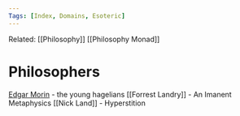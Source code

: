 ```yaml
---
Tags: [Index, Domains, Esoteric]
---
```

Related: [[Philosophy]] [[Philosophy Monad]]

# Philosophers
[Edgar Morin](https://en.m.wikipedia.org/wiki/Edgar_Morin) - the young hagelians
[[Forrest Landry]] - An Imanent Metaphysics
[[Nick Land]] - Hyperstition